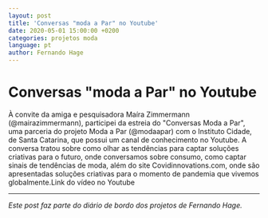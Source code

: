```yaml
---
layout: post
title: 'Conversas "moda a Par" no Youtube'
date: 2020-05-01 15:00:00 +0200
categories: projetos moda
language: pt
author: Fernando Hage
---
```


# Conversas "moda a Par" no Youtube

À convite da amiga e pesquisadora Maíra Zimmermann (@mairazimmermann), participei da estreia do "Conversas Moda a Par", uma parceria do projeto Moda a Par (@modaapar) com o Instituto Cidade, de Santa Catarina, que possui um canal de conhecimento no Youtube. A conversa tratou sobre como olhar as tendências para captar soluções criativas para o futuro, onde conversamos sobre consumo, como captar sinais de tendências de moda, além do site Covidinnovations.com, onde são apresentadas soluções criativas para o momento de pandemia que vivemos globalmente.Link do vídeo no Youtube

---

*Este post faz parte do diário de bordo dos projetos de Fernando Hage.*